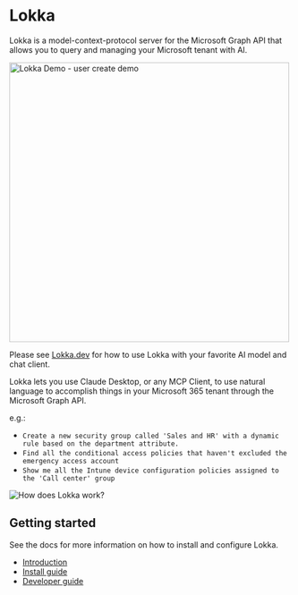 # Lokka

Lokka is a model-context-protocol server for the Microsoft Graph API that allows you to query and managing your Microsoft tenant with AI.

<img src="https://github.com/merill/lokka/blob/main/assets/lokka-demo-1.gif?raw=true" alt="Lokka Demo - user create demo" width="500"/>

Please see [Lokka.dev](https://lokka.dev) for how to use Lokka with your favorite AI model and chat client.

Lokka lets you use Claude Desktop, or any MCP Client, to use natural language to accomplish things in your Microsoft 365 tenant through the Microsoft Graph API.

e.g.:

- `Create a new security group called 'Sales and HR' with a dynamic rule based on the department attribute.` 
- `Find all the conditional access policies that haven't excluded the emergency access account`
- `Show me all the Intune device configuration policies assigned to the 'Call center' group`

![How does Lokka work?](https://github.com/merill/lokka/blob/main/website/docs/assets/how-does-lokka-mcp-server-work.png?raw=true)

## Getting started

See the docs for more information on how to install and configure Lokka.

- [Introduction](https://lokka.dev/)
- [Install guide](https://lokka.dev/docs/installation)
- [Developer guide](https://lokka.dev/docs/developer-guide)
